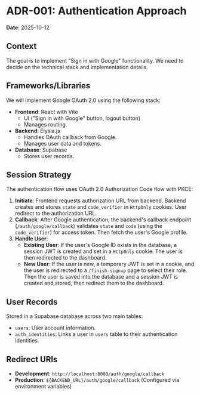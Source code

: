 # ADR-001: Authentication Approach

**Date**: 2025-10-12

## Context

The goal is to implement "Sign in with Google" functionality. We need to decide on the technical stack and implementation details.

## Frameworks/Libraries

We will implement Google OAuth 2.0 using the following stack:

- **Frontend**: React with Vite
  - UI ("Sign in with Google" button, logout button)
  - Manages routing.
- **Backend**: Elysia.js
  - Handles OAuth callback from Google.
  - Manages user data and tokens.
- **Database**: Supabase
  - Stores user records.

## Session Strategy

The authentication flow uses OAuth 2.0 Authorization Code flow with PKCE:

1. **Initiate**: Frontend requests authorization URL from backend. Backend creates and stores `state` and `code_verifier` in `HttpOnly` cookies. User redirect to the authorization URL.
2. **Callback**: After Google authentication, the backend's callback endpoint (`/auth/google/callback`) validates `state` and `code` (using the `code_verifier`) for access token. Then fetch the user's Google profile.
3. **Handle User**:
   - **Existing User**: If the user's Google ID exists in the database, a session JWT is created and set in a `HttpOnly` cookie. The user is then redirected to the dashboard.
   - **New User**: If the user is new, a temporary JWT is set in a cookie, and the user is redirected to a `/finish-signup` page to select their role. Then the user is saved into the database and a session JWT is created and stored, then redirect them to the dashboard.

## User Records

Stored in a Supabase database across two main tables:

- `users`: User account information.
- `auth_identities`: Links a user in `users` table to their authentication identities.

## Redirect URIs

- **Development**: `http://localhost:8080/auth/google/callback`
- **Production**: `${BACKEND_URL}/auth/google/callback` (Configured via environment variables)
